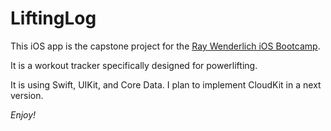 # LiftingLog

This iOS app is the capstone project for the [Ray Wenderlich iOS Bootcamp](https://www.raywenderlich.com/10408731-rw-bootcamp).

It is a workout tracker specifically designed for powerlifting.

It is using Swift, UIKit, and Core Data. I plan to implement CloudKit in a next version.

*Enjoy!*